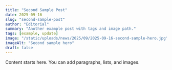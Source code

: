 ```yaml
---
title: "Second Sample Post"
date: 2025-09-16
slug: "second-sample-post"
author: "Editorial"
summary: "Another example post with tags and image path."
tags: [example, update]
image: "/static/uploads/news/2025/09/2025-09-16-second-sample-hero.jpg"
imageAlt: "Second sample hero"
draft: false
---
```


Content starts here. You can add paragraphs, lists, and images.